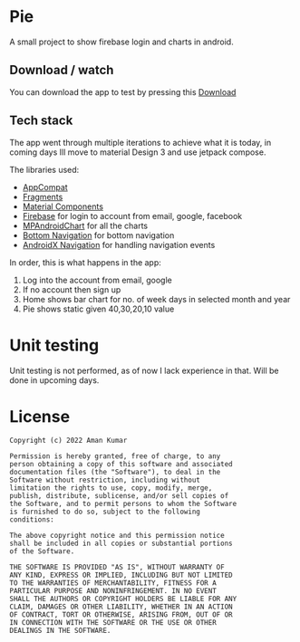 # Pie
A small project to show firebase login and charts in android.

## Download / watch
You can download the app to test by pressing this [Download](https://github.com/FireLord/pie/raw/master/app-debug.apk)

## Tech stack

The app went through multiple iterations to achieve what it is today, in coming days Ill move to material Design 3 and use jetpack compose.

The libraries used:

- [AppCompat](https://developer.android.com/jetpack/androidx/releases/appcompat)
- [Fragments](https://developer.android.com/jetpack/androidx/releases/fragment)
- [Material Components](https://material.io/develop/android)
- [Firebase](https://firebase.google.com/) for login to account from email, google, facebook
- [MPAndroidChart](https://github.com/PhilJay/MPAndroidChart) for all the charts
- [Bottom Navigation](https://material.io/components/bottom-navigation/android) for bottom navigation
- [AndroidX Navigation](https://developer.android.com/guide/navigation) for handling navigation events

In order, this is what happens in the app:

1. Log into the account from email, google
2. If no account then sign up
3. Home shows bar chart for no. of week days in selected month and year
4. Pie shows static given 40,30,20,10 value

# Unit testing
Unit testing is not performed, as of now I lack experience in that. Will be done in upcoming days.

# License

```
Copyright (c) 2022 Aman Kumar

Permission is hereby granted, free of charge, to any
person obtaining a copy of this software and associated
documentation files (the "Software"), to deal in the
Software without restriction, including without
limitation the rights to use, copy, modify, merge,
publish, distribute, sublicense, and/or sell copies of
the Software, and to permit persons to whom the Software
is furnished to do so, subject to the following
conditions:

The above copyright notice and this permission notice
shall be included in all copies or substantial portions
of the Software.

THE SOFTWARE IS PROVIDED "AS IS", WITHOUT WARRANTY OF
ANY KIND, EXPRESS OR IMPLIED, INCLUDING BUT NOT LIMITED
TO THE WARRANTIES OF MERCHANTABILITY, FITNESS FOR A
PARTICULAR PURPOSE AND NONINFRINGEMENT. IN NO EVENT
SHALL THE AUTHORS OR COPYRIGHT HOLDERS BE LIABLE FOR ANY
CLAIM, DAMAGES OR OTHER LIABILITY, WHETHER IN AN ACTION
OF CONTRACT, TORT OR OTHERWISE, ARISING FROM, OUT OF OR
IN CONNECTION WITH THE SOFTWARE OR THE USE OR OTHER
DEALINGS IN THE SOFTWARE.
```
